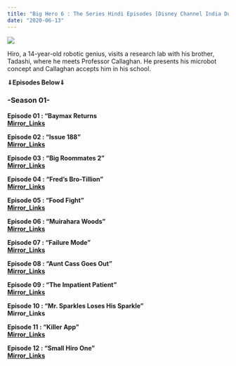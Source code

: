 ```yaml
---
title: "Big Hero 6 : The Series Hindi Episodes [Disney Channel India Dubbed]"
date: "2020-06-13"
---
```


<script type="text/javascript">var app_url = 'https://gplinks.in/'; var app_api_token = 'b1d472bba476b57ae8863afba3b5b3a2a24e60eb'; var app_advert = 2; var app_domains = ["gdrivez.xyz"];</script>

<script src="//gplinks.in/js/full-page-script.js"></script>

[![](https://2.bp.blogspot.com/-K3NZe8VvtDE/WxqTm7ZfNUI/AAAAAAAABmo/qGSmvHEnMUYhG7Kvgh5f2-lLCRqc8u5UACLcBGAs/s400/pi_hero_bighero6series_e60577f3.jpeg)](https://2.bp.blogspot.com/-K3NZe8VvtDE/WxqTm7ZfNUI/AAAAAAAABmo/qGSmvHEnMUYhG7Kvgh5f2-lLCRqc8u5UACLcBGAs/s1600/pi_hero_bighero6series_e60577f3.jpeg)

Hiro, a 14-year-old robotic genius, visits a research lab with his brother, Tadashi, where he meets Professor Callaghan. He presents his microbot concept and Callaghan accepts him in his school.

**⇓Episodes Below⇓**

### \-Season 01-

**Episode 01 : “Baymax Returns**  
**[Mirror\_Links](https://gdrivez.xyz/view/KTzw6tGtEx)**

**Episode 02 : “Issue 188”**  
**[Mirror\_Links](https://gdrivez.xyz/view/SLM1RHfO54)**

**Episode 03 : “Big Roommates 2”**  
**[Mirror\_Links](https://gdrivez.xyz/view/McGGFapzrq)**

**Episode 04 : “Fred’s Bro-Tillion”**  
**[Mirror\_Links](https://gdrivez.xyz/view/f8LTzPqMKF)**

**Episode 05 : “Food Fight”**  
**[Mirror\_Links](https://gdrivez.xyz/view/z6ckRO0x7W)**

**Episode 06 : “Muirahara Woods”**  
**[Mirror\_Links](https://gdrivez.xyz/view/hjNqEXk8Nh)**

**Episode 07 : “Failure Mode”**  
**[Mirror\_Links](https://gdrivez.xyz/view/XCeHa7PSFp)**

**Episode 08 : “Aunt Cass Goes Out”**  
**[Mirror\_Links](https://gdrivez.xyz/view/FM1xOppsrL)**

**Episode 09 : “The Impatient Patient”**  
**[Mirror\_Links](https://gdrivez.xyz/view/q0R0ATPy7G)**

**Episode 10 : “Mr. Sparkles Loses His Sparkle”**  
**Mirror\_Links**

**Episode 11 : “Killer App”**  
**[Mirror\_Links](https://gdrivez.xyz/view/Wj7cp0kAAd)**

**Episode 12 : “Small Hiro One”**  
**[Mirror\_Links](https://gdrivez.xyz/view/tTNPDk5fx5)**
